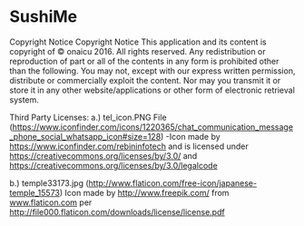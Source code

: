 # SushiMe
Copyright Notice
Copyright Notice This application and its content is copyright of © onaicu 2016. All rights reserved. Any redistribution or reproduction of part or all of the contents in any form is prohibited other than the following. You may not, except with our express written permission, distribute or commercially exploit the content. Nor may you transmit it or store it in any other website/applications or other form of electronic retrieval system.

Third Party Licenses:
a.) tel_icon.PNG File (https://www.iconfinder.com/icons/1220365/chat_communication_message_phone_social_whatsapp_icon#size=128) -Icon made by https://www.iconfinder.com/rebininfotech and is licensed under https://creativecommons.org/licenses/by/3.0/ and https://creativecommons.org/licenses/by/3.0/legalcode

 b.) temple33173.jpg (http://www.flaticon.com/free-icon/japanese-temple_15573) Icon made by http://www.freepik.com/ from www.flaticon.com per http://file000.flaticon.com/downloads/license/license.pdf

